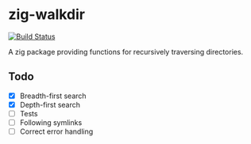 # zig-walkdir

[![Build Status](https://travis-ci.org/joachimschmidt557/zig-walkdir.svg?branch=master)](https://travis-ci.org/joachimschmidt557/zig-walkdir)

A zig package providing functions for recursively traversing directories.

## Todo

- [x] Breadth-first search
- [x] Depth-first search
- [ ] Tests
- [ ] Following symlinks
- [ ] Correct error handling
